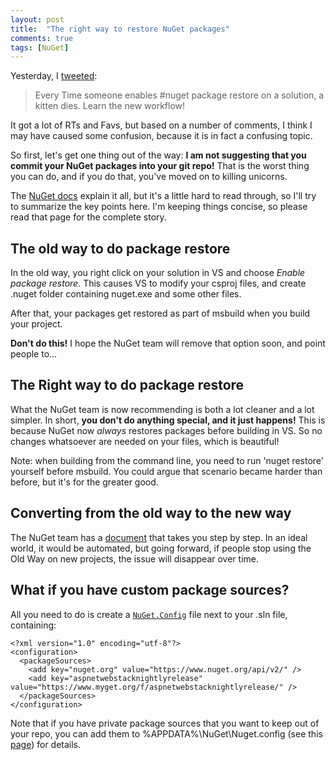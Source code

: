 ```yaml
---
layout: post
title:  "The right way to restore NuGet packages"
comments: true
tags: [NuGet]
---
```


Yesterday, I [tweeted](https://twitter.com/davidebbo/status/425493392475168768): 

> Every Time someone enables #nuget package restore on a solution, a kitten dies. Learn the new workflow!

It got a lot of RTs and Favs, but based on a number of comments, I think I may have caused some confusion, because it is in fact a confusing topic.

So first, let's get one thing out of the way: **I am not suggesting that you commit your NuGet packages into your git repo!** That is the worst thing you can do, and if you do that, you've moved on to killing unicorns.

The [NuGet docs](http://docs.nuget.org/docs/reference/package-restore) explain it all, but it's a little hard to read through, so I'll try to summarize the key points here. I'm keeping things concise, so please read that page for the complete story.

## The old way to do package restore

In the old way, you right click on your solution in VS and choose *Enable package restore*. This causes VS to modify your csproj files, and create .nuget folder containing nuget.exe and some other files.

After that, your packages get restored as part of msbuild when you build your project.

**Don't do this!** I hope the NuGet team will remove that option soon, and point people to...

## The Right way to do package restore

What the NuGet team is now recommending is both a lot cleaner and a lot simpler. In short, **you don't do anything special, and it just happens!** This is because NuGet now *always* restores packages before building in VS. So no changes whatsoever are needed on your files, which is beautiful!

Note: when building from the command line, you need to run 'nuget restore' yourself before msbuild. You could argue that scenario became harder than before, but it's for the greater good.


## Converting from the old way to the new way

The NuGet team has a [document](http://docs.nuget.org/docs/workflows/migrating-to-automatic-package-restore) that takes you step by step. In an ideal world, it would be automated, but going forward, if people stop using the Old Way on new projects, the issue will disappear over time.


## What if you have custom package sources?

All you need to do is create a [`NuGet.Config`](http://docs.nuget.org/docs/reference/nuget-config-settings) file next to your .sln file, containing:

    <?xml version="1.0" encoding="utf-8"?>
    <configuration>
      <packageSources>
        <add key="nuget.org" value="https://www.nuget.org/api/v2/" />
        <add key="aspnetwebstacknightlyrelease" value="https://www.myget.org/f/aspnetwebstacknightlyrelease/" />
      </packageSources>
    </configuration>

Note that if you have private package sources that you want to keep out of your repo, you can add them to %APPDATA%\NuGet\Nuget.config (see this [page](http://docs.nuget.org/docs/reference/nuget-config-file)) for details.
